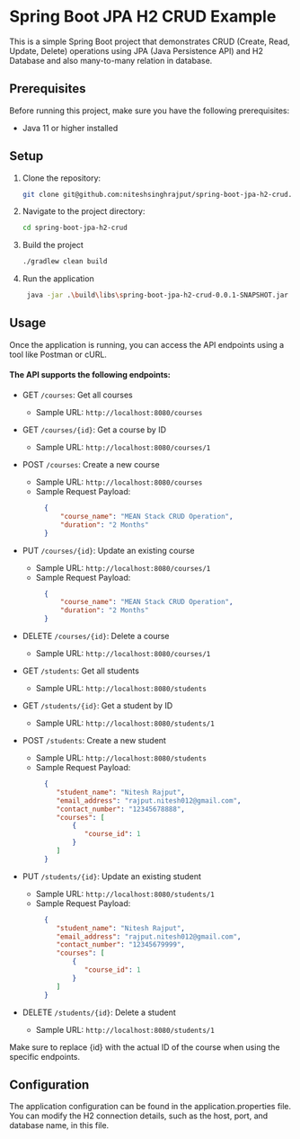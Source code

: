 
# Spring Boot JPA H2 CRUD Example

This is a simple Spring Boot project that demonstrates CRUD (Create, Read, Update, Delete) operations using JPA (Java Persistence API) and H2 Database and also many-to-many relation in database.

## Prerequisites

Before running this project, make sure you have the following prerequisites:

- Java 11 or higher installed

## Setup

1. Clone the repository:

   ```bash
   git clone git@github.com:niteshsinghrajput/spring-boot-jpa-h2-crud.git

2. Navigate to the project directory:

    ```bash
    cd spring-boot-jpa-h2-crud

3. Build the project

    ```bash
    ./gradlew clean build

4. Run the application

   ```bash
    java -jar .\build\libs\spring-boot-jpa-h2-crud-0.0.1-SNAPSHOT.jar

## Usage
Once the application is running, you can access the API endpoints using a tool like Postman or cURL.

#### The API supports the following endpoints:

* GET `/courses`: Get all courses
    * Sample URL: `http://localhost:8080/courses`
* GET `/courses/{id}`: Get a course by ID
    * Sample URL: `http://localhost:8080/courses/1`
* POST `/courses`: Create a new course
    * Sample URL: `http://localhost:8080/courses`
    * Sample Request Payload:
      ```json
        {
            "course_name": "MEAN Stack CRUD Operation",
            "duration": "2 Months"
        }
      ```
* PUT `/courses/{id}`: Update an existing course
    * Sample URL: `http://localhost:8080/courses/1`
    * Sample Request Payload:
      ```json
        {
            "course_name": "MEAN Stack CRUD Operation",
            "duration": "2 Months"
        }
      ```
* DELETE `/courses/{id}`: Delete a course
    * Sample URL: `http://localhost:8080/courses/1`

* GET `/students`: Get all students
    * Sample URL: `http://localhost:8080/students`
* GET `/students/{id}`: Get a student by ID
    * Sample URL: `http://localhost:8080/students/1`
* POST `/students`: Create a new student
    * Sample URL: `http://localhost:8080/students`
    * Sample Request Payload:
      ```json
        {
           "student_name": "Nitesh Rajput",
           "email_address": "rajput.nitesh012@gmail.com",
           "contact_number": "12345678888",
           "courses": [
               {
                  "course_id": 1
               }
           ]
        }
      ```
* PUT `/students/{id}`: Update an existing student
    * Sample URL: `http://localhost:8080/students/1`
    * Sample Request Payload:
      ```json
        {
           "student_name": "Nitesh Rajput",
           "email_address": "rajput.nitesh012@gmail.com",
           "contact_number": "12345679999",
           "courses": [
               {
                  "course_id": 1
               }
           ]
        }
      ```
* DELETE `/students/{id}`: Delete a student
    * Sample URL: `http://localhost:8080/students/1`

Make sure to replace {id} with the actual ID of the course when using the specific endpoints.

## Configuration
The application configuration can be found in the application.properties file. You can modify the H2 connection details, such as the host, port, and database name, in this file.
   